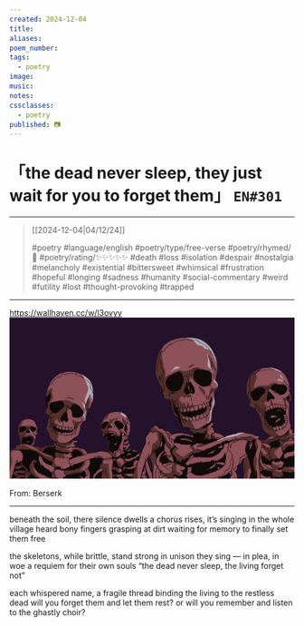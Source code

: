 ```yaml
---
created: 2024-12-04
title:
aliases:
poem_number:
tags:
  - poetry
image:
music:
notes:
cssclasses:
  - poetry
published: 📷
---
```

# 「the dead never sleep, they just wait for you to forget them」 `EN#301`

---

> [[2024-12-04|04/12/24]]
> 
> #poetry 
> #language/english 
> #poetry/type/free-verse 
> #poetry/rhymed/🔴 
> #poetry/rating/✨✨✨✨✨ 
> #death #loss #isolation #despair #nostalgia #melancholy #existential #bittersweet #whimsical #frustration #hopeful #longing #sadness #humanity #social-commentary #weird #futility #lost #thought-provoking #trapped 

---

https://wallhaven.cc/w/l3ovyy
![poem-the_dead_never_speak](../!art/poem-the_dead_never_speak.png)

From: Berserk

---

beneath the soil, there silence dwells
a chorus rises, it’s singing in the whole village heard
bony fingers grasping at dirt
waiting for memory to finally set them free

the skeletons, while brittle, stand strong
in unison they sing — in plea, in woe
a requiem for their own souls
“the dead never sleep, the living forget not”

each whispered name, a fragile thread
binding the living to the restless dead
will you forget them and let them rest?
or will you remember and listen to the ghastly choir?